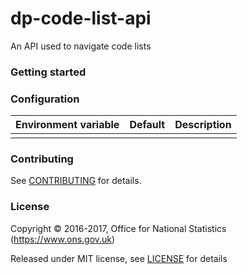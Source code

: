 dp-code-list-api
===================
An API used to navigate code lists

### Getting started
      
### Configuration
    
| Environment variable | Default | Description
| -------------------- | ------- | -----------
|                      |         | 
    
### Contributing
    
See [CONTRIBUTING](CONTRIBUTING.md) for details.
    
### License
    
Copyright © 2016-2017, Office for National Statistics (https://www.ons.gov.uk)
    
Released under MIT license, see [LICENSE](LICENSE.md) for details
